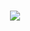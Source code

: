 <div align="center"> 

<h1> 

<a href="https://i.pinimg.com/originals/90/aa/c8/90aac8d9e3f79d94c3134bb15179cd9b.gif"> <img src="https://i.pinimg.com/originals/05/83/16/058316d2c31850500b665cb36303ac1f.gif">
  
<div align="middle">
